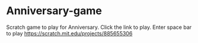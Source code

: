 # Anniversary-game
Scratch game to play for Anniversary. Click the link to play. Enter space bar to play
https://scratch.mit.edu/projects/885655306
